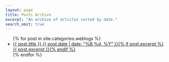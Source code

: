 ```yaml
---
layout: page
title: Posts Archive
excerpt: "An archive of articles sorted by date."
search_omit: true
---
```


<ul class="post-list">
{% for post in site.categories.weblogs %} 
  <li><article><a href="{{ site.url }}{{ post.url }}">{{ post.title }} <span class="entry-date"><time datetime="{{ post.date | date_to_xmlschema }}">{{ post.date | date: "%B %d, %Y" }}</time></span>{% if post.excerpt %} <span class="excerpt">{{ post.excerpt }}</span>{% endif %}</a></article></li>
{% endfor %}
</ul>
